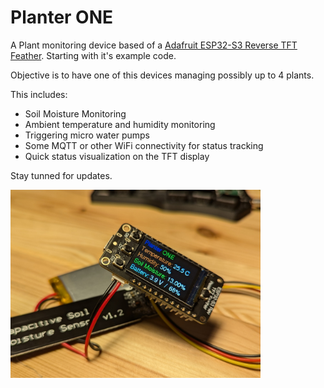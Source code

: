 # Planter ONE

A Plant monitoring device based of a [Adafruit ESP32-S3 Reverse TFT Feather](https://www.adafruit.com/product/5691). Starting with it's example code.

Objective is to have one of this devices managing possibly up to 4 plants.

This includes:

- Soil Moisture Monitoring
- Ambient temperature and humidity monitoring
- Triggering micro water pumps
- Some MQTT or other WiFi connectivity for status tracking
- Quick status visualization on the TFT display

Stay tunned for updates.

<img src="./media/v0.jpg" width="400">
